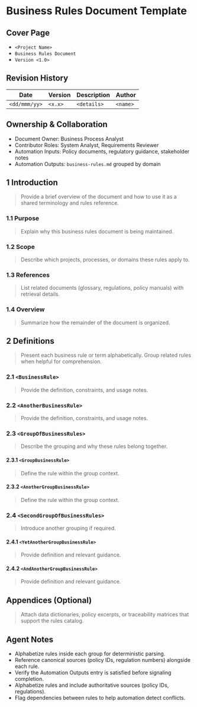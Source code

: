 # Business Rules Document Template

## Cover Page

- `<Project Name>`
- `Business Rules Document`
- `Version <1.0>`

## Revision History

| Date | Version | Description | Author |
| --- | --- | --- | --- |
| `<dd/mmm/yy>` | `<x.x>` | `<details>` | `<name>` |

## Ownership & Collaboration

- Document Owner: Business Process Analyst
- Contributor Roles: System Analyst, Requirements Reviewer
- Automation Inputs: Policy documents, regulatory guidance, stakeholder notes
- Automation Outputs: `business-rules.md` grouped by domain

## 1 Introduction

> Provide a brief overview of the document and how to use it as a shared terminology and rules reference.

### 1.1 Purpose

> Explain why this business rules document is being maintained.

### 1.2 Scope

> Describe which projects, processes, or domains these rules apply to.

### 1.3 References

> List related documents (glossary, regulations, policy manuals) with retrieval details.

### 1.4 Overview

> Summarize how the remainder of the document is organized.

## 2 Definitions

> Present each business rule or term alphabetically. Group related rules when helpful for comprehension.

### 2.1 `<BusinessRule>`

> Provide the definition, constraints, and usage notes.

### 2.2 `<AnotherBusinessRule>`

> Provide the definition, constraints, and usage notes.

### 2.3 `<GroupOfBusinessRules>`

> Describe the grouping and why these rules belong together.

#### 2.3.1 `<GroupBusinessRule>`

> Define the rule within the group context.

#### 2.3.2 `<AnotherGroupBusinessRule>`

> Define the rule within the group context.

### 2.4 `<SecondGroupOfBusinessRules>`

> Introduce another grouping if required.

#### 2.4.1 `<YetAnotherGroupBusinessRule>`

> Provide definition and relevant guidance.

#### 2.4.2 `<AndAnotherGroupBusinessRule>`

> Provide definition and relevant guidance.

## Appendices (Optional)

> Attach data dictionaries, policy excerpts, or traceability matrices that support the rules catalog.

## Agent Notes

- Alphabetize rules inside each group for deterministic parsing.
- Reference canonical sources (policy IDs, regulation numbers) alongside each rule.
- Verify the Automation Outputs entry is satisfied before signaling completion.
- Alphabetize rules and include authoritative sources (policy IDs, regulations).
- Flag dependencies between rules to help automation detect conflicts.
